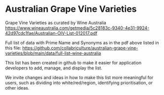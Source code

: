 # Australian Grape Vine Varieties

Grape Vine Varieties as curated by Wine Australia https://www.wineaustralia.com/getmedia/5c28183c-9340-4e31-9924-42d97cdc1fae/Australian-OIV-List-012017.pdf

Full list of data with Prime Name and Synonyms as in the pdf above listed in this file: https://github.com/collabriculture/australian-grape-vine-varieties/blob/main/data/full-list-wine-australia

This list has been created in github to make it easier for application developers to add, manage, and display the list. 

We invite changes and ideas in how to make this list more meaningful for users, such as dividing into white/red/region, identifying prioritisation, or other ideas.
